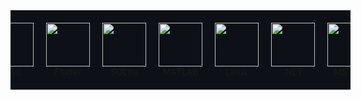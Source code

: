 <div style="display: flex; flex-direction: row; justify-content: center; gap: 20px; flex-wrap: nowrap; overflow-x: auto; width: 100%; background: #0d1117; padding: 20px;">
  <div style="text-align: center; flex: 0 0 auto;">
    <img src="https://cdn.jsdelivr.net/gh/devicons/devicon@latest/icons/python/python-original.svg" width="70" /><br>Python
  </div>
  <div style="text-align: center; flex: 0 0 auto;">
    <img src="https://cdn.jsdelivr.net/gh/devicons/devicon@latest/icons/java/java-original.svg" width="70" /><br>Java
  </div>
  <div style="text-align: center; flex: 0 0 auto;">
    <img src="https://cdn.jsdelivr.net/gh/devicons/devicon@latest/icons/flutter/flutter-original.svg" width="70" /><br>Flutter
  </div>
  <div style="text-align: center; flex: 0 0 auto;">
    <img src="https://cdn.jsdelivr.net/gh/devicons/devicon@latest/icons/sqlite/sqlite-original.svg" width="70" /><br>SQLite
  </div>
  <div style="text-align: center; flex: 0 0 auto;">
    <img src="https://cdn.jsdelivr.net/gh/devicons/devicon@latest/icons/matlab/matlab-original.svg" width="70" /><br>MATLAB
  </div>
  <div style="text-align: center; flex: 0 0 auto;">
    <img src="https://cdn.jsdelivr.net/gh/devicons/devicon@latest/icons/linux/linux-original.svg" width="70" /><br>Linux
  </div>
  <div style="text-align: center; flex: 0 0 auto;">
    <img src="https://skillicons.dev/icons?i=dotnet" width="70" /><br>.NET
  </div>
  <div style="text-align: center; flex: 0 0 auto;">
    <img src="https://cdn.jsdelivr.net/gh/devicons/devicon@latest/icons/microsoftsqlserver/microsoftsqlserver-original.svg" width="70" /><br>MSSQL
  </div>
  <div style="text-align: center; flex: 0 0 auto;">
    <img src="https://cdn.jsdelivr.net/gh/devicons/devicon@latest/icons/cplusplus/cplusplus-original.svg" width="70" /><br>C++
  </div>
</div>
